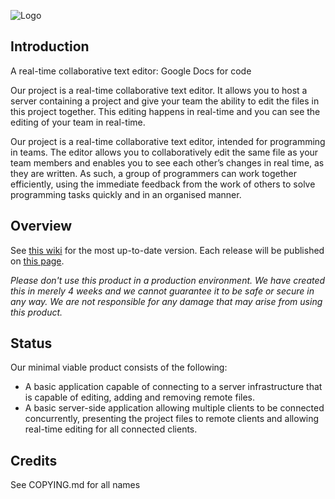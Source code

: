![Logo](https://i.imgur.com/Pr4SJn7.png)
## Introduction
A real-time collaborative text editor: Google Docs for code

Our project is a real-time collaborative text editor.
 It allows you to host a server containing a project and give your team the ability to edit the files in this project together.
This editing happens in real-time and you can see the editing of your team in real-time.

Our project is a real-time collaborative text editor, intended for programming in teams. The editor allows you to collaboratively edit the same file as your team members and enables you to see each other’s changes in real time, as they are written. As such, a group of programmers can work together efficiently, using the immediate feedback from the work of others to solve programming tasks quickly and in an organised manner.


## Overview

See [this wiki](https://github.com/psedit/cte/wiki) for the most up-to-date version.
Each release will be published on [this page](https://github.com/psedit/cte/releases).

*Please don't use this product in a production environment. We have created this in merely 4 weeks and we cannot guarantee it to be safe or secure in any way. We are not responsible for any damage that may arise from using this product.*

## Status

Our minimal viable product consists of the following:
* A basic application capable of connecting to a server infrastructure that is capable of editing, adding and removing remote files.
* A basic server-side application allowing multiple clients to be connected concurrently, presenting the project files to remote clients and allowing real-time editing for all connected clients.

## Credits

See COPYING.md for all names

